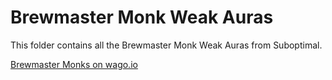 # Brewmaster Monk Weak Auras
This folder contains all the Brewmaster Monk Weak Auras from Suboptimal.

[Brewmaster Monks on wago.io](https://wago.io/weakauras/classes/monk/brewmaster)
